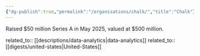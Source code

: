 ```yaml
---
{"dg-publish":true,"permalink":"/organisations/chalk/","title":"Chalk"}
---
```



Raised $50 million Series A in May 2025, valued at $500 million.

related_to:: [[descriptions/data-analytics\|data-analytics]]
related_to:: [[digests/united-states\|United-States]]
